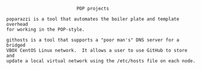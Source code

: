 
                              POP projects

    poparazzi is a tool that automates the boiler plate and template overhead
    for working in the POP-style.

    githosts is a tool that supports a "poor man's" DNS server for a bridged 
    VBOX CentOS Linux network.  It allows a user to use GitHub to store and
    update a local virtual network using the /etc/hosts file on each node.

